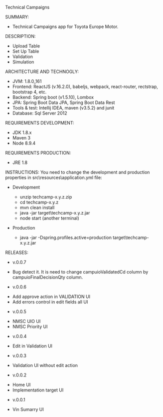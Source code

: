 Technical Campaigns

SUMMARY:
* Technical Campaigns app for Toyota Europe Motor.

DESCRIPTION:
* Upload Table
* Set Up Table
* Validation
* Simulation

ARCHITECTURE AND TECHNOGLY:
* JVM: 1.8.0_161
* Frontend: ReactJS (v.16.2.0), babeljs, webpack, react-router, rectstrap, bootstrap 4, etc.
* Backend: Spring boot (v1.5.10), Lombox
* JPA: Spring Boot Data JPA, Spring Boot Data Rest
* Tools & test: Intellij IDEA, maven (v3.5.2) and junit
* Database: Sql Server 2012

REQUIREMENTS DEVELOPMENT:
* JDK 1.8.x
* Maven 3
* Node 8.9.4

REQUIREMENTS PRODUCTION:
* JRE 1.8

INSTRUCTIONS:
You need to change the development and production properties in src\resources\application.yml file:
* Development
    * unzip techcamp-x.y.z.zip
    * cd techcamp-x.y.z
    * mvn clean install
    * java -jar target\techcamp-x.y.z.jar
    * node start  (another terminal)

* Production
    * java -jar -Dspring.profiles.active=production target\techcamp-x.y.z.jar

RELEASES:
* v.0.0.7
- Bug detect it. It is need to change campuioValidatedCd column by campuioFinalDecisionQty column.
* v.0.0.6
- Add approve action in VALIDATION UI
- Add errors control in edit fields all UI
* v.0.0.5
- NMSC UIO UI
- NMSC Priority UI
* v.0.0.4
- Edit in Validation UI
* v.0.0.3
- Validation UI without edit action
* v.0.0.2
- Home UI
- Implementation target UI
* v.0.0.1
- Vin Sumarry UI





